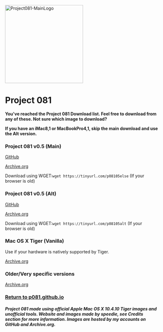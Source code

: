 <img width="256" alt="Project081-MainLogo" src="https://user-images.githubusercontent.com/71722170/143572664-dd5c2017-4ed7-4612-880d-783ab828aa28.png">

# Project 081


**You've reached the Project 081 Download list. Feel free to download from any of these.
Not sure which image to download?** 

**If you have an iMac8,1 or MacBookPro4,1, skip the main download and use the Alt version.**

### Project 081 v0.5 (Main)

[GitHub](https://github.com/p081/Project081/releases/download/beta3-0.5/Red.Project_081-0.5B3-Installer.dmg "GitHub") 

[Archive.org](https://archive.org/download/the81project/Else-Project_081-0.5B3-Installer.dmg "Archive.org")

Download using WGET:```wget https://tinyurl.com/p08105else``` (If your browser is old)

### Project 081 v0.5 (Alt)
[GitHub](https://github.com/p081/Project081/releases/download/beta3-0.5/Blue.Project_081-0.5B3-Installer.dmg "GitHub")

[Archive.org](https://archive.org/download/the81project/iMac8%2C1-MacBookPro4%2C1-Project_081-0.5B3-Installer.dmg "Archive.org")

Download using WGET:```wget https://tinyurl.com/p08105alt``` (If your browser is old)

### Mac OS X Tiger (Vanilla)
Use if your hardware is natively supported by Tiger.

[Archive.org](https://archive.org/details/10.4.10-8-r-4088-acdt "Archive.org")

### Older/Very specific versions

[Archive.org](https://archive.org/details/the81project "Archive.org")

### [Return to p081.github.io](https://p081.github.io "Return")



##### Project 081 made using official Apple Mac OS X 10.4.10 Tiger images and unofficial tools. Website and images made by speedie, see Credits section for more information. Images are hosted by my accounts on GitHub and Archive.org.



 
